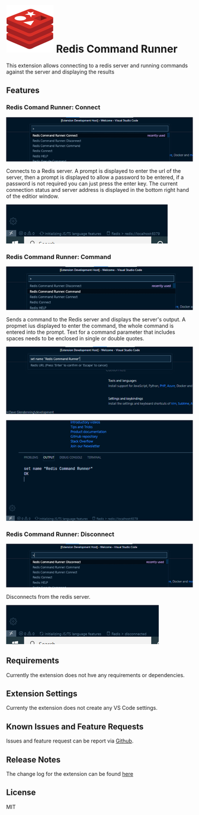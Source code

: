 # ![redis icon](images/redis-128.png) Redis Command Runner

This extension allows connecting to a redis server and running commands against the server and displaying the results

## Features

### Redis Comand Runner: Connect

![connect](images/connect.png)

Connects to a Redis server. A prompt is displayed to enter the url of the server, then a prompt is displayed to allow a password to be entered, if a password is not required you can just press the enter key. The current connection status and server address is displayed in the bottom right hand of the editior window.

![connection status](images/connection-status.png)

### Redis Command Runner: Command

![command](images/command.png)

Sends a command to the Redis server and displays the server's output. A propmet ius displayed to enter the command, the whole command is entered into the prompt. Text for a command parameter that includes spaces needs to be enclosed in single or double quotes.

![command prompt](images/command-prompt.png)

![command output](images/command-output.png)

### Redis Command Runner: Disconnect

![disconnect](images/disconnect.png)

Disconnects from the redis server.

![disconnect status](images/disconnect-status.png)

## Requirements

Currently the extension does not hve any requirements or dependencies.

## Extension Settings

Currenty the extension does not create any VS Code settings.

## Known Issues and Feature Requests

Issues and feature request can be report via [Github](https://github.com/zerosandones/redis-command-runner/issues).

## Release Notes

The change log for the extension can be found [here](https://github.com/zerosandones/redis-command-runner/blob/master/CHANGELOG.md)

## License

MIT
